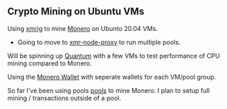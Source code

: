 ## Crypto Mining on Ubuntu VMs

Using [xmrig](https://xmrig.com/docs/miner/build/ubuntu) to mine [Monero](https://minexmr.com/miningguide) on Ubunto 20.04 VMs.
- Going to move to [xmr-node-proxy](https://github.com/Snipa22/xmr-node-proxy) to run multiple pools.

Will be spinning up [Quantum](https://www.theqrl.org) with a few VMs to test performance of CPU mining compared to Monero.

Using the [Monero Wallet](https://www.getmonero.org/downloads/#gui) with seperate wallets for each VM/pool group.

So far I've been using pools [pools](https://pools.xmr.wiki/) to mine Monero. I plan to setup full mining / transactions outside of a pool.